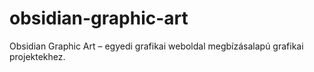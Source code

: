 # obsidian-graphic-art
Obsidian Graphic Art – egyedi grafikai weboldal megbízásalapú grafikai projektekhez.
